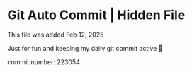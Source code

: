 # Git Auto Commit | Hidden File

This file was added Feb 12, 2025

Just for fun and keeping my daily git commit active 🤪

commit number: 223054
